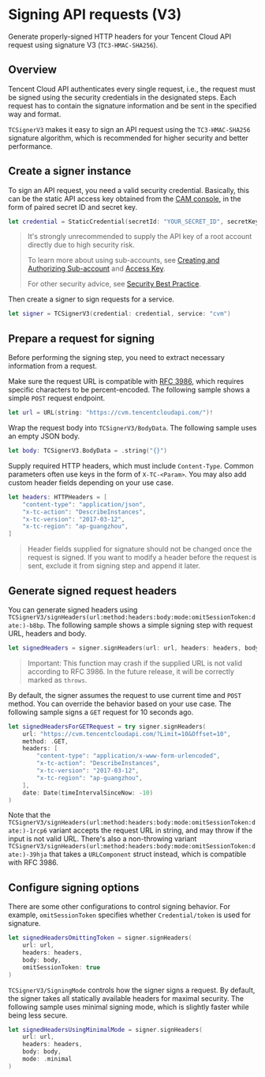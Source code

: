 # Signing API requests (V3)

Generate properly-signed HTTP headers for your Tencent Cloud API request using signature V3 (`TC3-HMAC-SHA256`).

## Overview

Tencent Cloud API authenticates every single request, i.e., the request must be signed using the security credentials in the designated steps. Each request has to contain the signature information and be sent in the specified way and format.

``TCSignerV3`` makes it easy to sign an API request using the `TC3-HMAC-SHA256` signature algorithm, which is recommended for higher security and better performance.

## Create a signer instance

To sign an API request, you need a valid security credential. Basically, this can be the static API access key obtained from the [CAM console](https://console.tencentcloud.com/cam/capi), in the form of paired secret ID and secret key.

```swift
let credential = StaticCredential(secretId: "YOUR_SECRET_ID", secretKey: "YOUR_SECRET_KEY")
```

> It's strongly unrecommended to supply the API key of a root account directly due to high security risk.
>
> To learn more about using sub-accounts, see [Creating and Authorizing Sub-account](https://www.tencentcloud.com/document/product/598/40985) and [Access Key](https://www.tencentcloud.com/document/product/598/32675).
>
> For other security advice, see [Security Best Practice](https://www.tencentcloud.com/document/product/598/10592).

Then create a signer to sign requests for a service.

```swift
let signer = TCSignerV3(credential: credential, service: "cvm")
```

## Prepare a request for signing

Before performing the signing step, you need to extract necessary information from a request.

Make sure the request URL is compatible with [RFC 3986](https://www.rfc-editor.org/rfc/rfc3986), which requires specific characters to be percent-encoded. The following sample shows a simple `POST` request endpoint.

```swift
let url = URL(string: "https://cvm.tencentcloudapi.com/")!
```

Wrap the request body into ``TCSignerV3/BodyData``. The following sample uses an empty JSON body.

```swift
let body: TCSignerV3.BodyData = .string("{}")
```

Supply required HTTP headers, which must include `Content-Type`. Common parameters often use keys in the form of `X-TC-<Param>`. You may also add custom header fields depending on your use case. 

```swift
let headers: HTTPHeaders = [
    "content-type": "application/json",
    "x-tc-action": "DescribeInstances",
    "x-tc-version": "2017-03-12",
    "x-tc-region": "ap-guangzhou",
]
```

> Header fields supplied for signature should not be changed once the request is signed. If you want to modify a header before the request is sent, exclude it from signing step and append it later.

## Generate signed request headers

You can generate signed headers using ``TCSignerV3/signHeaders(url:method:headers:body:mode:omitSessionToken:date:)-b8bp``. The following sample shows a simple signing step with request URL, headers and body.

```swift
let signedHeaders = signer.signHeaders(url: url, headers: headers, body: body)
```

> Important: This function may crash if the supplied URL is not valid according to RFC 3986. In the future release, it will be correctly marked as `throws`.

By default, the signer assumes the request to use current time and `POST` method. You can override the behavior based on your use case. The following sample signs a `GET` request for 10 seconds ago.

```swift
let signedHeadersForGETRequest = try signer.signHeaders(
    url: "https://cvm.tencentcloudapi.com/?Limit=10&Offset=10",
    method: .GET,
    headers: [
        "content-type": "application/x-www-form-urlencoded",
        "x-tc-action": "DescribeInstances",
        "x-tc-version": "2017-03-12",
        "x-tc-region": "ap-guangzhou",
    ],
    date: Date(timeIntervalSinceNow: -10)
)
```

Note that the ``TCSignerV3/signHeaders(url:method:headers:body:mode:omitSessionToken:date:)-1rcp6`` variant accepts the request URL in string, and may throw if the input is not valid URL. There's also a non-throwing variant ``TCSignerV3/signHeaders(url:method:headers:body:mode:omitSessionToken:date:)-39hja`` that takes a `URLComponent` struct instead, which is compatible with RFC 3986.

## Configure signing options

There are some other configurations to control signing behavior. For example, `omitSessionToken` specifies whether ``Credential/token`` is used for signature.

```swift
let signedHeadersOmittingToken = signer.signHeaders(
    url: url,
    headers: headers,
    body: body,
    omitSessionToken: true
)
```

``TCSignerV3/SigningMode`` controls how the signer signs a request. By default, the signer takes all statically available headers for maximal security. The following sample uses minimal signing mode, which is slightly faster while being less secure.

```swift
let signedHeadersUsingMinimalMode = signer.signHeaders(
    url: url,
    headers: headers,
    body: body,
    mode: .minimal
)
```
